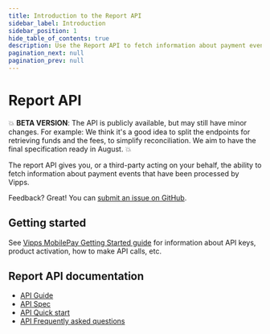 ```yaml
---
title: Introduction to the Report API
sidebar_label: Introduction
sidebar_position: 1
hide_table_of_contents: true
description: Use the Report API to fetch information about payment events.
pagination_next: null
pagination_prev: null
---
```


# Report API

💥 **BETA VERSION**: The API is publicly available, but may still have minor changes.
For example: We think it's a good idea to split the endpoints for retrieving
funds and the fees, to simplify reconciliation.
We aim to have the final specification ready in August. 💥

The report API gives you, or a third-party acting on your behalf, the ability to
fetch information about payment events that have been processed by Vipps.

Feedback? Great! You can
[submit an issue on GitHub](https://github.com/vippsas/vipps-report-api/issues).

## Getting started

See
[Vipps MobilePay Getting Started guide](https://developer.vippsmobilepay.com/docs/vipps-developers/getting-started)
for information about API keys, product activation, how to make API calls, etc.

## Report API documentation

* [API Guide](./api-guide/README.md)
* [API Spec](https://developer.vippsmobilepay.com/api/report)
* [API Quick start](vipps-report-api-quick-start.md)
* [API Frequently asked questions](vipps-report-api-faq.md)

